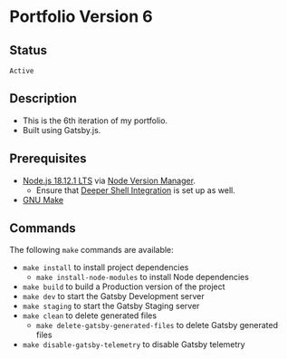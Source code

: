 # Portfolio Version 6

## Status

`Active`

## Description

- This is the 6th iteration of my portfolio.
- Built using Gatsby.js.

## Prerequisites

- [Node.js 18.12.1 LTS](https://nodejs.org/) via [Node Version Manager](https://github.com/nvm-sh/nvm).
  - Ensure that [Deeper Shell Integration](https://github.com/nvm-sh/nvm#deeper-shell-integration) is set up as well.
- [GNU Make](https://www.gnu.org/software/make/)

## Commands

The following `make` commands are available:

- `make install` to install project dependencies
  - `make install-node-modules` to install Node dependencies
- `make build` to build a Production version of the project
- `make dev` to start the Gatsby Development server
- `make staging` to start the Gatsby Staging server
- `make clean` to delete generated files
  - `make delete-gatsby-generated-files` to delete Gatsby generated files
- `make disable-gatsby-telemetry` to disable Gatsby telemetry
